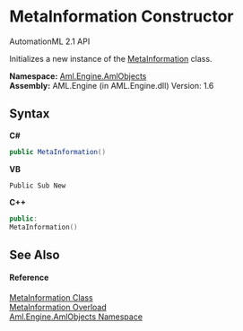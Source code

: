 # MetaInformation Constructor 
AutomationML 2.1 API 

Initializes a new instance of the <a href="T_Aml_Engine_AmlObjects_MetaInformation">MetaInformation</a> class.

**Namespace:**&nbsp;<a href="N_Aml_Engine_AmlObjects">Aml.Engine.AmlObjects</a><br />**Assembly:**&nbsp;AML.Engine (in AML.Engine.dll) Version: 1.6

## Syntax

**C#**<br />
``` C#
public MetaInformation()
```

**VB**<br />
``` VB
Public Sub New
```

**C++**<br />
``` C++
public:
MetaInformation()
```


## See Also


#### Reference
<a href="T_Aml_Engine_AmlObjects_MetaInformation">MetaInformation Class</a><br /><a href="Overload_Aml_Engine_AmlObjects_MetaInformation__ctor">MetaInformation Overload</a><br /><a href="N_Aml_Engine_AmlObjects">Aml.Engine.AmlObjects Namespace</a><br />